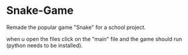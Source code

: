 # Snake-Game
Remade the popular game "Snake" for a school project.

when u open the files click on the "main" file and the game should run (python needs to be installed).
